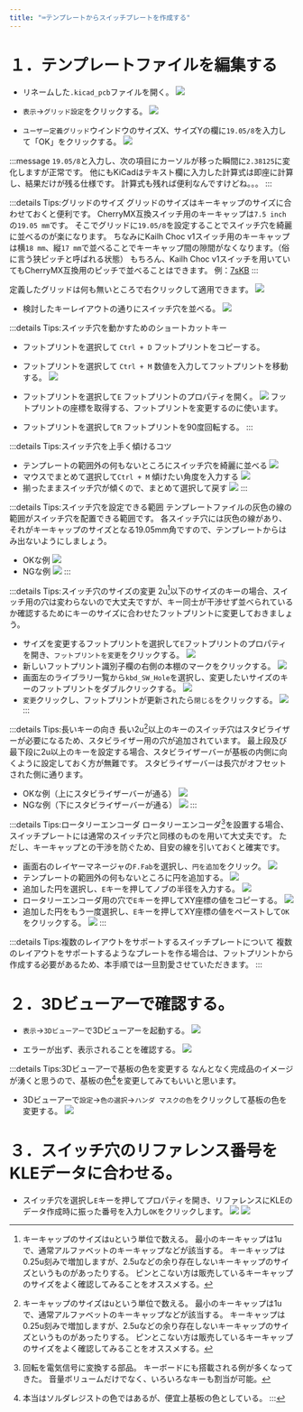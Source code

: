 ```yaml
---
title: "⌨テンプレートからスイッチプレートを作成する"
---
```


# １．テンプレートファイルを編集する

- リネームした`.kicad_pcb`ファイルを開く。
![](/images/gl516design/4-1_sw-plate-1.png)

- `表示`→`グリッド設定`をクリックする。
![](/images/gl516design/4-2_sw-plate-2.png)

- `ユーザー定義グリッド`ウインドウのサイズX、サイズYの欄に`19.05/8`を入力して「OK」をクリックする。
![](/images/gl516design/4-3_sw-plate-3.png)

:::message
`19.05/8`と入力し、次の項目にカーソルが移った瞬間に`2.38125`に変化しますが正常です。
他にもKiCadはテキスト欄に入力した計算式は即座に計算し、結果だけが残る仕様です。
計算式も残れば便利なんですけどね。。。
:::

:::details Tips:グリッドのサイズ
グリッドのサイズはキーキャップのサイズに合わせておくと便利です。
CherryMX互換スイッチ用のキーキャップは`7.5 inch`の`19.05 mm`です。
そこでグリッドに`19.05/8`を設定することでスイッチ穴を綺麗に並べるのが楽になります。
ちなみにKailh Choc v1スイッチ用のキーキャップは横`18 mm`、縦`17 mm`で並べることでキーキャップ間の隙間がなくなります。（俗に言う狭ピッチと呼ばれる状態）
もちろん、Kailh Choc v1スイッチを用いていてもCherryMX互換用のピッチで並べることはできます。
例：[7sKB](https://salicylic-acid3.booth.pm/items/1673395)
:::

定義したグリッドは何も無いところで右クリックして適用できます。
![](/images/gl516design/4-4_sw-plate-4.png)

- 検討したキーレイアウトの通りにスイッチ穴を並べる。
![](/images/gl516design/4-5_sw-plate-5.png)

:::details Tips:スイッチ穴を動かすためのショートカットキー
- フットプリントを選択して `Ctrl + D`
フットプリントをコピーする。

- フットプリントを選択して `Ctrl + M`
数値を入力してフットプリントを移動する。
![](/images/gl516design/4-6_sw-plate-6.png)

- フットプリントを選択して`E`
フットプリントのプロパティを開く。
![](/images/gl516design/4-7_sw-plate-7.png)
フットプリントの座標を取得する、フットプリントを変更するのに使います。

- フットプリントを選択して`R`
フットプリントを90度回転する。
:::

:::details Tips:スイッチ穴を上手く傾けるコツ
- テンプレートの範囲外の何もないところにスイッチ穴を綺麗に並べる
![](/images/gl516design/4-8_sw-plate-8.png)
- マウスでまとめて選択して`Ctrl + M`
傾けたい角度を入力する
![](/images/gl516design/4-9_sw-plate-9.png)
- 揃ったままスイッチ穴が傾くので、まとめて選択して戻す
![](/images/gl516design/4-10_sw-plate-10.png)
:::

:::details Tips:スイッチ穴を設定できる範囲
テンプレートファイルの灰色の線の範囲がスイッチ穴を配置できる範囲です。
各スイッチ穴には灰色の線があり、それがキーキャップのサイズとなる19.05mm角ですので、テンプレートからはみ出ないようにしましょう。
- OKな例
![](/images/gl516design/4-11_sw-plate-11.png)
- NGな例
![](/images/gl516design/4-12_sw-plate-12.png)
:::

:::details Tips:スイッチ穴のサイズの変更
2u[^1]以下のサイズのキーの場合、スイッチ用の穴は変わらないので大丈夫ですが、キー同士が干渉せず並べられているか確認するためにキーのサイズに合わせたフットプリントに変更しておきましょう。
- サイズを変更するフットプリントを選択して`E`フットプリントのプロパティを開き、`フットプリントを変更`をクリックする。
![](/images/gl516design/4-13_sw-plate-13.png)
- 新しいフットプリント識別子欄の右側の本棚のマークをクリックする。
![](/images/gl516design/4-14_sw-plate-14.png)
- 画面左のライブラリ一覧から`kbd_SW_Hole`を選択し、変更したいサイズのキーのフットプリントをダブルクリックする。
![](/images/gl516design/4-15_sw-plate-15.png)
- `変更`クリックし、フットプリントが更新されたら`閉じる`をクリックする。
![](/images/gl516design/4-16_sw-plate-16.png)
:::

[^1]: キーキャップのサイズはuという単位で数える。
最小のキーキャップは1uで、通常アルファベットのキーキャップなどが該当する。
キーキャップは0.25u刻みで増加しますが、2.5uなどの余り存在しないキーキャップのサイズというものがあったりする。
ピンとこない方は販売しているキーキャップのサイズをよく確認してみることをオススメする。

:::details Tips:長いキーの向き
長い2u[^1]以上のキーのスイッチ穴はスタビライザーが必要になるため、スタビライザー用の穴が追加されています。
最上段及び最下段に2u以上のキーを設定する場合、スタビライザーバーが基板の内側に向くように設定しておく方が無難です。
スタビライザーバーは長穴がオフセットされた側に通ります。
- OKな例（上にスタビライザーバーが通る）
![](/images/gl516design/4-17_sw-plate-17.png)
- NGな例（下にスタビライザーバーが通る）
![](/images/gl516design/4-18_sw-plate-18.png)
:::

:::details Tips:ロータリーエンコーダ
ロータリーエンコーダ[^2]を設置する場合、スイッチプレートには通常のスイッチ穴と同様のものを用いて大丈夫です。
ただし、キーキャップとの干渉を防ぐため、目安の線を引いておくと確実です。
- 画面右のレイヤーマネージャの`F.Fab`を選択し、`円を追加`をクリック。
![](/images/gl516design/4-19_sw-plate-19.png)
- テンプレートの範囲外の何もないところに円を追加する。
![](/images/gl516design/4-20_sw-plate-20.png)
- 追加した円を選択し、`E`キーを押してノブの半径を入力する。
![](/images/gl516design/4-21_sw-plate-21.png)
- ロータリーエンコーダ用の穴で`E`キーを押してXY座標の値をコピーする。
![](/images/gl516design/4-22_sw-plate-22.png)
- 追加した円をもう一度選択し、`E`キーを押してXY座標の値をペーストして`OK`をクリックする。
![](/images/gl516design/4-23_sw-plate-23.png)
:::
[^2]: 回転を電気信号に変換する部品。
キーボードにも搭載される例が多くなってきた。
音量ボリュームだけでなく、いろいろなキーも割当が可能。

:::details Tips:複数のレイアウトをサポートするスイッチプレートについて
複数のレイアウトをサポートするようなプレートを作る場合は、フットプリントから作成する必要があるため、本手順では一旦割愛させていただきます。
:::

# ２．3Dビューアーで確認する。

- `表示`→`3Dビューアー`で3Dビューアーを起動する。
![](/images/gl516design/4-24_sw-plate-24.png)

- エラーが出ず、表示されることを確認する。
![](/images/gl516design/4-25_sw-plate-25.png)

:::details Tips:3Dビューアーで基板の色を変更する
なんとなく完成品のイメージが湧くと思うので、基板の色[^3]を変更してみてもいいと思います。
- 3Dビューアーで`設定`→`色の選択`→`ハンダ マスクの色`をクリックして基板の色を変更する。
![](/images/gl516design/4-26_sw-plate-26.png)
[^3]: 本当はソルダレジストの色ではあるが、便宜上基板の色としている。
:::

# ３．スイッチ穴のリファレンス番号をKLEデータに合わせる。

- スイッチ穴を選択し`E`キーを押してプロパティを開き、リファレンスにKLEのデータ作成時に振った番号を入力し`OK`をクリックします。
![](/images/gl516design/4-27_sw-plate-27.png)
![](/images/gl516design/4-28_sw-plate-28.png)


